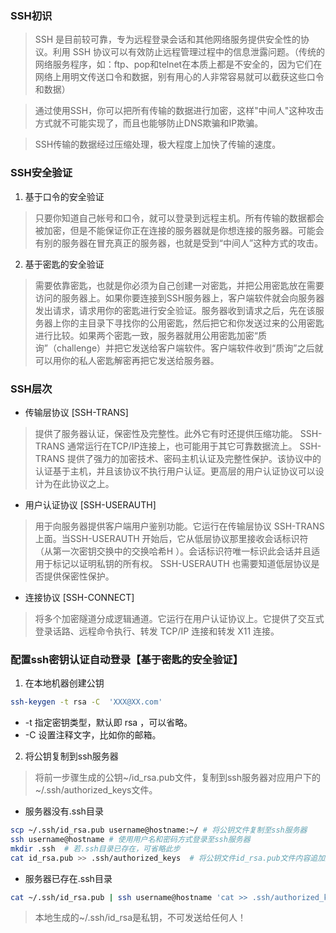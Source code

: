 ### SSH初识

> SSH 是目前较可靠，专为远程登录会话和其他网络服务提供安全性的协议。利用 SSH 协议可以有效防止远程管理过程中的信息泄露问题。（传统的网络服务程序，如：ftp、pop和telnet在本质上都是不安全的，因为它们在网络上用明文传送口令和数据，别有用心的人非常容易就可以截获这些口令和数据）

> 通过使用SSH，你可以把所有传输的数据进行加密，这样"中间人"这种攻击方式就不可能实现了，而且也能够防止DNS欺骗和IP欺骗。

> SSH传输的数据经过压缩处理，极大程度上加快了传输的速度。

### SSH安全验证

1. 基于口令的安全验证

> 只要你知道自己帐号和口令，就可以登录到远程主机。所有传输的数据都会被加密，但是不能保证你正在连接的服务器就是你想连接的服务器。可能会有别的服务器在冒充真正的服务器，也就是受到“中间人”这种方式的攻击。

2. 基于密匙的安全验证

> 需要依靠密匙，也就是你必须为自己创建一对密匙，并把公用密匙放在需要访问的服务器上。如果你要连接到SSH服务器上，客户端软件就会向服务器发出请求，请求用你的密匙进行安全验证。服务器收到请求之后，先在该服务器上你的主目录下寻找你的公用密匙，然后把它和你发送过来的公用密匙进行比较。如果两个密匙一致，服务器就用公用密匙加密“质询”（challenge）并把它发送给客户端软件。客户端软件收到“质询”之后就可以用你的私人密匙解密再把它发送给服务器。

### SSH层次

* 传输层协议 [SSH-TRANS]
> 提供了服务器认证，保密性及完整性。此外它有时还提供压缩功能。 SSH-TRANS 通常运行在TCP/IP连接上，也可能用于其它可靠数据流上。 SSH-TRANS 提供了强力的加密技术、密码主机认证及完整性保护。该协议中的认证基于主机，并且该协议不执行用户认证。更高层的用户认证协议可以设计为在此协议之上。

* 用户认证协议 [SSH-USERAUTH]
> 用于向服务器提供客户端用户鉴别功能。它运行在传输层协议 SSH-TRANS 上面。当SSH-USERAUTH 开始后，它从低层协议那里接收会话标识符（从第一次密钥交换中的交换哈希H ）。会话标识符唯一标识此会话并且适用于标记以证明私钥的所有权。 SSH-USERAUTH 也需要知道低层协议是否提供保密性保护。

* 连接协议 [SSH-CONNECT]
> 将多个加密隧道分成逻辑通道。它运行在用户认证协议上。它提供了交互式登录话路、远程命令执行、转发 TCP/IP 连接和转发 X11 连接。

### 配置ssh密钥认证自动登录【基于密匙的安全验证】

1. 在本地机器创建公钥

```bash
ssh-keygen -t rsa -C  'XXX@XX.com'
```
* -t 指定密钥类型，默认即 rsa ，可以省略。
* -C 设置注释文字，比如你的邮箱。

2. 将公钥复制到ssh服务器

> 将前一步骤生成的公钥~/id_rsa.pub文件，复制到ssh服务器对应用户下的~/.ssh/authorized_keys文件。

* 服务器没有.ssh目录

```bash
scp ~/.ssh/id_rsa.pub username@hostname:~/ # 将公钥文件复制至ssh服务器
ssh username@hostname # 使用用户名和密码方式登录至ssh服务器
mkdir .ssh  # 若.ssh目录已存在，可省略此步
cat id_rsa.pub >> .ssh/authorized_keys  # 将公钥文件id_rsa.pub文件内容追加到authorized_keys文件
```

* 服务器已存在.ssh目录

```bash
cat ~/.ssh/id_rsa.pub | ssh username@hostname 'cat >> .ssh/authorized_keys'
```

> 本地生成的~/.ssh/id_rsa是私钥，不可发送给任何人！